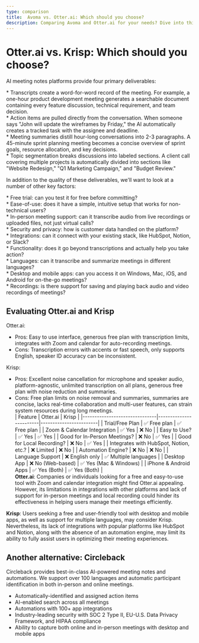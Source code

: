 ```yaml
---
type: comparison
title:  Avoma vs. Otter.ai: Which should you choose?
description: Comparing Avoma and Otter.ai for your needs? Dive into this article to evaluate both tools and discover an alternative, Circleback.
---
```


# Otter.ai vs. Krisp: Which should you choose?  
AI meeting notes platforms provide four primary deliverables:  
  
* Transcripts create a word-for-word record of the meeting. For example, a one-hour product development meeting generates a searchable document containing every feature discussion, technical requirement, and team decision.  
* Action items are pulled directly from the conversation. When someone says "John will update the wireframes by Friday," the AI automatically creates a tracked task with the assignee and deadline.  
* Meeting summaries distill hour-long conversations into 2-3 paragraphs. A 45-minute sprint planning meeting becomes a concise overview of sprint goals, resource allocation, and key decisions.  
* Topic segmentation breaks discussions into labeled sections. A client call covering multiple projects is automatically divided into sections like "Website Redesign," "Q1 Marketing Campaign," and "Budget Review."  
  
In addition to the quality of these deliverables, we'll want to look at a number of other key factors:  
  
* Free trial: can you test it for free before committing?  
* Ease-of-use: does it have a simple, intuitive setup that works for non-technical users?  
* In-person meeting support: can it transcribe audio from live recordings or uploaded files, not just virtual calls?  
* Security and privacy: how is customer data handled on the platform?  
* Integrations: can it connect with your existing stack, like HubSpot, Notion, or Slack?  
* Functionality: does it go beyond transcriptions and actually help you take action?  
* Languages: can it transcribe and summarize meetings in different languages?  
* Desktop and mobile apps: can you access it on Windows, Mac, iOS, and Android for on-the-go meetings?  
* Recordings: is there support for saving and playing back audio and video recordings of meetings?    
## Evaluating Otter.ai and Krisp  
Otter.ai:
- Pros: Easy to use interface, generous free plan with transcription limits, integrates with Zoom and calendar for auto-recording meetings.
- Cons: Transcription errors with accents or fast speech, only supports English, speaker ID accuracy can be inconsistent.

Krisp:
- Pros: Excellent noise cancellation for microphone and speaker audio, platform-agnostic, unlimited transcription on all plans, generous free plan with noise reduction and summaries.
- Cons: Free plan limits on noise removal and summaries, summaries are concise, lacks real-time collaboration and multi-user features, can strain system resources during long meetings.  
| Feature                        | Otter.ai               | Krisp                  |
|-------------------------------|------------------------|------------------------|
| Trial/Free Plan                | ✅ Free plan            | ✅ Free plan            |
| Zoom & Calendar Integration    | ✅ Yes                  | ❌ No                   |
| Easy to Use?                   | ✅ Yes                  | ✅ Yes                  |
| Good for In-Person Meetings?   | ❌ No                   | ✅ Yes                  |
| Good for Local Recording?      | ❌ No                   | ✅ Yes                  |
| Integrates with HubSpot, Notion, etc.? | ❌ Limited       | ❌ No                   |
| Automation Engine?             | ❌ No                   | ❌ No                   |
| Language Support               | ❌ English only         | ✅ Multiple languages  |
| Desktop App                    | ❌ No (Web-based)       | ✅ Yes (Mac & Windows)  |
| iPhone & Android Apps          | ✅ Yes (Both)           | ✅ Yes (Both)           |  
**Otter.ai**: Companies or individuals looking for a free and easy-to-use tool with Zoom and calendar integration might find Otter.ai appealing. However, its limitations in integrations with other platforms and lack of support for in-person meetings and local recording could hinder its effectiveness in helping users manage their meetings efficiently.

**Krisp**: Users seeking a free and user-friendly tool with desktop and mobile apps, as well as support for multiple languages, may consider Krisp. Nevertheless, its lack of integrations with popular platforms like HubSpot and Notion, along with the absence of an automation engine, may limit its ability to fully assist users in optimizing their meeting experiences.  
## Another alternative: Circleback  
Circleback provides best-in-class AI-powered meeting notes and automations. We support over 100 languages and automatic participant identification in both in-person and online meetings.  
  
* Automatically-identified and assigned action items  
* AI-enabled search across all meetings  
* Automations with 100+ app integrations  
* Industry-leading security with SOC 2 Type II, EU-U.S. Data Privacy Framework, and HIPAA compliance  
* Ability to capture both online and in-person meetings with desktop and mobile apps  